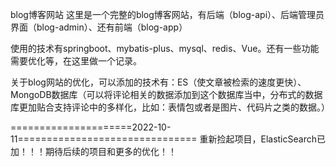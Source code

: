 blog博客网站
这里是一个完整的blog博客网站，有后端（blog-api）、后端管理员界面（blog-admin）、还有前端（blog-app）

使用的技术有springboot、mybatis-plus、mysql、redis、Vue。还有一些功能需要优化等，在这里做一个记录。

关于blog网站的优化，可以添加的技术有：ES（使文章被检索的速度更快）、MongoDB数据库（可以将评论相关的数据添加到这个数据库当中，分布式的数据库更加贴合支持评论中的多样化，比如：表情包或者是图片、代码片之类的数据。）


=====================2022-10-11===============================
重新捡起项目，ElasticSearch已加！！！期待后续的项目和更多的优化！！
